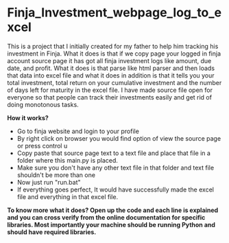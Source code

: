 # Finja_Investment_webpage_log_to_excel
This is a project that I initially created for my father to help him tracking his investment in Finja. What it does is that if we copy page your logged in finja account source page it has got all finja investment logs like amount, due date, and profit. What it does is that parse like html parser and then loads that data into excel file and what it does in addition is that it tells you your total investment, total return on your cumulative investment and the number of days left for maturity in the excel file. I have made source file open for everyone so that people can track their investments easily and get rid of doing monotonous tasks.


**How it works?**
* Go to finja website and login to your profile
* By right click on browser you would find option of view the source page or press control u
* Copy paste that source page text to a text file and place that file in a folder where this main.py is placed. 
* Make sure you don't have any other text file in that folder and text file shouldn't be more than one
* Now just run "run.bat"
* If everything goes perfect, It would have successfully made the excel file and everything in that excel file.

**To know more what it does? Open up the code and each line is explained and you can cross verify from the online documentation for specific libraries.
Most importantly your machine should be running Python and should have required libraries.**
